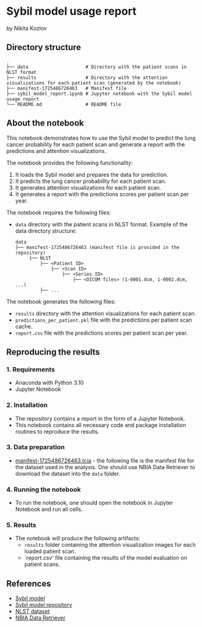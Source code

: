 # Sybil model usage report
by Nikita Kozlov

## Directory structure
```
.
├── data                     # Directory with the patient scans in NLST format
├── results                  # Directory with the attention visualizations for each patient scan (generated by the notebook)
├── manifest-1725486726463   # Manifest file
├── sybil_model_report.ipynb # Jupyter notebook with the Sybil model usage report
└── README.md                # README file
```

## About the notebook

This notebook demonstrates how to use the Sybil model to predict the lung cancer probability for each patient scan and generate a report with the predictions and attention visualizations.

The notebook provides the following functionality:
1. It loads the Sybil model and prepares the data for prediction.
2. It predicts the lung cancer probability for each patient scan.
3. It generates attention visualizations for each patient scan.
4. It generates a report with the predictions scores per patient scan per year.

The notebook requires the following files:
- `data` directory with the patient scans in NLST format. Example of the data directory structure:
    ```
    data
    ├── manifest-1725486726463 (manifest file is provided in the repository)
         ├── NLST
             ├── <Patient ID>
                 ├── <Scan ID>
                     ├── <Series ID>
                         ├── <DICOM files> (1-0001.dcm, 1-0002.dcm, ...)
             ├── ...
    ```

The notebook generates the following files:
- `results` directory with the attention visualizations for each patient scan.
- `predictions_per_patient.pkl` file with the predictions per patient scan cache.
- `report.csv` file with the predictions scores per patient scan per year.

## Reproducing the results

### 1. Requirements

- Anaconda with Python 3.10
- Jupyter Notebook

### 2. Installation

- The repository contains a report in the form of a Jupyter Notebook. 
- This notebook contains all necessary code and package installation routines to reproduce the results.

### 3. Data preparation
- [manifest-1725486726463.tcia](manifest-1725486726463.tcia) - the following file is the manifest file for the dataset used in the analysis.
  One should use NBIA Data Retriever to download the dataset into the `data` folder.

### 4. Running the notebook
- To run the notebook, one should open the notebook in Jupyter Notebook and run all cells.

### 5. Results
- The notebook will produce the following artifacts:
  - `results` folder containing the attention visualization images for each loaded patient scan.
  - `report.csv' file containing the results of the model evaluation on patient scans.

## References

- [Sybil model](https://pubmed.ncbi.nlm.nih.gov/36634294/)
- [Sybil model repository](https://github.com/reginabarzilaygroup/Sybil)
- [NLST dataset](https://www.cancerimagingarchive.net/collection/nlst/)
- [NBIA Data Retriever](https://wiki.cancerimagingarchive.net/display/NBIA/Downloading+TCIA+Images)
